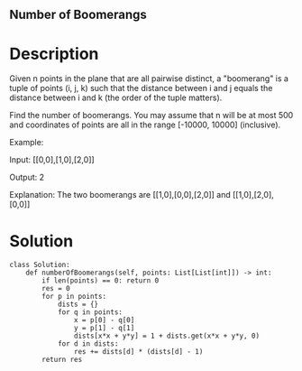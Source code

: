 Number of Boomerangs
---

# Description
Given n points in the plane that are all pairwise distinct, a "boomerang" is a tuple of points (i, j, k) such that the distance between i and j equals the distance between i and k (the order of the tuple matters).

Find the number of boomerangs. You may assume that n will be at most 500 and coordinates of points are all in the range [-10000, 10000] (inclusive).

Example:

Input:
[[0,0],[1,0],[2,0]]

Output:
2

Explanation:
The two boomerangs are [[1,0],[0,0],[2,0]] and [[1,0],[2,0],[0,0]]

# Solution
```python3
class Solution:
    def numberOfBoomerangs(self, points: List[List[int]]) -> int:
        if len(points) == 0: return 0
        res = 0
        for p in points:
            dists = {}
            for q in points:
                x = p[0] - q[0]
                y = p[1] - q[1]
                dists[x*x + y*y] = 1 + dists.get(x*x + y*y, 0)
            for d in dists:
                res += dists[d] * (dists[d] - 1)
        return res
```
